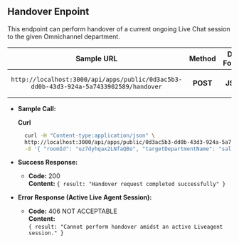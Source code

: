 ## Handover Enpoint

  This endpoint can perform handover of a current ongoing Live Chat session to the given Omnichannel department.

|                                       Sample URL                                      |  Method  | Data Format |                    Data Params                    | Query Params |
|:-------------------------------------------------------------------------------------:|:--------:|:-----------:|:-------------------------------------------------:|:------------:|
| `http://localhost:3000/api/apps/public/0d3ac5b3-dd0b-43d3-924a-5a7433902589/handover` | **POST** |   **JSON**  | `roomId` & `targetDepartmentName` (Both Required) |   **NONE**   |

* **Sample Call:**

    **Curl**
    ```bash
      curl -H "Content-type:application/json" \
      http://localhost:3000/api/apps/public/0d3ac5b3-dd0b-43d3-924a-5a7433902589/handover \
      -d '{ "roomId": "uz7dyhqax2LNfaQBo", "targetDepartmentName": "salesforce" }'
    ```

* **Success Response:**

  * **Code:** 200 <br />
    **Content:** `{ result: "Handover request completed successfully" }`

* **Error Response (Active Live Agent Session):**

  * **Code:** 406 NOT ACCEPTABLE <br />
    **Content:** <br/>
    `{
        result: "Cannot perform handover amidst an active Liveagent session."
    }`



